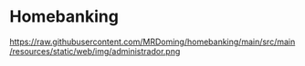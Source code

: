 # Homebanking

 https://raw.githubusercontent.com/MRDoming/homebanking/main/src/main/resources/static/web/img/administrador.png
